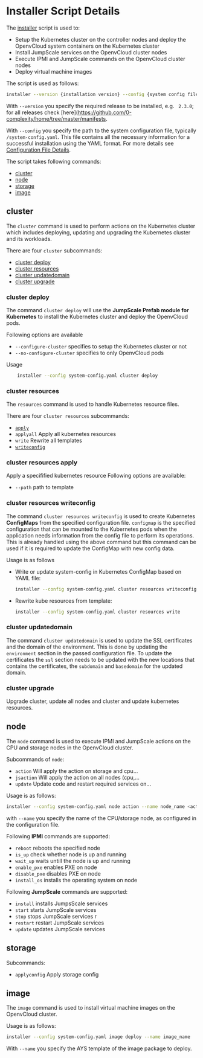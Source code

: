 # Installer Script Details

The [installer](../scripts/install/installer) script is used to:
- Setup the Kubernetes cluster on the controller nodes and deploy the OpenvCloud system containers on the Kubernetes cluster
- Install JumpScale services on the OpenvCloud cluster nodes
- Execute IPMI and JumpScale commands on the OpenvCloud cluster nodes
- Deploy virtual machine images

The script is used as follows:
```bash
installer --version {installation version} --config {system config file path} <command> <subcommand> [other options]
```

With `--version` you specify the required release to be installed, e.g. ` 2.3.0`; for all releases check [here](https://github.com/0-complexity/home/tree/master/manifests.

With `--config` you specify the path to the system configuration file, typically `/system-config.yaml`. This file contains all the necessary information for a successful installation using the YAML format. For more details see [Configuration File Details](System-config.md).

The script takes following commands:
- [cluster](#cluster)
- [node](#node)
- [storage](#storage)
- [image](#image)


<a id="cluster"></a>
## cluster

The `cluster` command is used to perform actions on the Kubernetes cluster which includes deploying, updating and upgrading the Kubernetes cluster and its workloads.

There are four `cluster` subcommands:
- [cluster deploy](#cluster-deploy)
- [cluster resources](#cluster-resources)
- [cluster updatedomain](#cluster-updatedomain)
- [cluster upgrade](#cluster-upgrade)


<a id="cluster-deploy"></a>
### cluster deploy

The command `cluster deploy` will use the **JumpScale Prefab module for Kubernetes** to install the Kubernetes cluster and deploy the OpenvCloud pods.

Following options are available
- `--configure-cluster` specifies to setup the Kubernetes cluster or not
- `--no-configure-cluster` specifies to only OpenvCloud pods

Usage

``` bash
    installer --config system-config.yaml cluster deploy
```

<a id="cluster-resources"></a>
### cluster resources

The `resources` command is used to handle Kubernetes resource files.

There are four `cluster resources` subcommands:
- [`apply`](#cluster-resources-apply)
- `applyall`     Apply all kubernetes resources
- `write`        Rewrite all templates
- [`writeconfig`](#cluster-resources-writeconfig)

<a id="cluster-resources-apply"></a>
### cluster resources apply

Apply a specifified kubernetes resource
Following options are available:
- `--path` path to template

<a id="cluster-resources-writeconfig"></a>
### cluster resources writeconfig

The command `cluster resources writeconfig` is used to create Kubernetes **ConfigMaps** from the specified configuration file. `configmap` is the specified configuration that can be mounted to the Kubernetes pods when the application needs information from the config file to perform its operations. This is already handled using the above command but this command can be used if it is required to update the ConfigMap with new config data.

Usage is as follows
- Write or update system-config in Kubernetes ConfigMap based on YAML file:
    ```bash
    installer --config system-config.yaml cluster resources writeconfig
    ```

- Rewrite kube resources from template:
    ```bash
    installer --config system-config.yaml cluster resources write
    ```


<a id="cluster-updatedomain"></a>
### cluster updatedomain

The command `cluster updatedomain` is used to update the SSL certificates and the domain of the environment. This is done by updating the `environment` section in the passed configuration file. To update the certificates the `ssl` section needs to be updated with the new locations that contains the certificates, the `subdomain` and `basedomain` for the updated domain.

<a id="cluster-upgrade"></a>
### cluster upgrade

 Upgrade cluster, update all nodes and cluster and update kubernetes resources.

<a id="node"></a>
## node

The `node` command is used to execute IPMI and JumpScale actions on the CPU and storage nodes in the OpenvCloud cluster.

Subcommands of `node`:
- `action`    Will apply the action on storage and cpu...
- `jsaction`  Will apply the action on all nodes (cpu,...
- `update`    Update code and restart required services on...


Usage is as follows:
```bash
installer --config system-config.yaml node action --name node_name <action>
```

with `--name` you specify the name of the CPU/storage node, as configured in the configuration file.

Following **IPMI** commands are supported:
- `reboot` reboots the specified node
- `is_up` check whether node is up and running
- `wait_up` waits untill the node is up and running
- `enable_pxe` enables PXE on node
- `disable_pxe` disables PXE on node
- `install_os` installs the operating system on node

Following **JumpScale** commands are supported:
- `install` installs JumpsScale services
- `start` starts JumpScale services
- `stop` stops JumpScale services r
- `restart` restart JumpScale services
- `update` updates JumpScale services


<a id="storage"></a>
## storage

Subcommands:

- `applyconfig`  Apply storage config

<a id="image"></a>
## image

The `image` command is used to install virtual machine images on the OpenvCloud cluster.

Usage is as follows:
```bash
installer --config system-config.yaml image deploy --name image_name
```

With `--name` you specify the AYS template of the image package to deploy.


